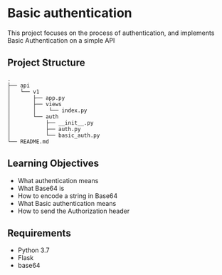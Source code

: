 # Basic authentication

This project focuses on the process of authentication, and implements Basic Authentication on a simple API

## Project Structure

```
.
├── api
│   └── v1
│       ├── app.py
│       ├── views
│       │    └── index.py
│       └── auth
│           ├── __init__.py
│           ├── auth.py
│           └── basic_auth.py
└── README.md
```

## Learning Objectives

- What authentication means
- What Base64 is
- How to encode a string in Base64
- What Basic authentication means
- How to send the Authorization header

## Requirements

- Python 3.7
- Flask
- base64
